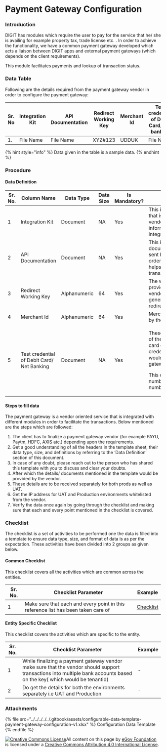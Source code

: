# Payment Gateway Configuration

### Introduction

DIGIT has modules which require the user to pay for the service that he/ she is availing for example property tax, trade license etc. . In order to achieve the functionality, we have a common payment gateway developed which acts a liaison between DIGIT apps and external payment gateways (which depends on the client requirements).

This module facilitates payments and lookup of transaction status.

### Data Table

Following are the details required from the payment gateway vendor in order to configure the payment gateway:

| Sr. No | Integration Kit | API Documentation | Redirect Working Key | Merchant Id | Test credential of Debit Card/ Net banking |
| ------ | --------------- | ----------------- | -------------------- | ----------- | ------------------------------------------ |
| 1.     | File Name       | File Name         | XYZ#123              | UDDUK       | File Name                                  |

{% hint style="info" %}
Data given in the table is a sample data.
{% endhint %}

### Procedure

#### Data Definition

| Sr. No. | Column Name                                | Data Type    | Data Size | Is Mandatory? | Definition/ Description                                                                                                                                                            |
| ------- | ------------------------------------------ | ------------ | --------- | ------------- | ---------------------------------------------------------------------------------------------------------------------------------------------------------------------------------- |
| 1       | Integration Kit                            | Document     | NA        | Yes           | This is a document that is sent by the vendor which contains information on how to integrate the service                                                                           |
| 2       | API Documentation                          | Document     | NA        | Yes           | This is a separate document which is sent by the vendor in order to help ideally helps us to retrieve the transaction status                                                       |
| 3       | Redirect Working Key                       | Alphanumeric | 64        | Yes           | The working key is provided by the vendor for the generation of the redirection URL                                                                                                |
| 4       | Merchant Id                                | Alphanumeric | 64        | Yes           | Merchant id provided by the vendor                                                                                                                                                 |
| 5       | Test credential of Debit Card/ Net Banking | Document     | NA        | Yes           | <p>These are the details of the debit/credit card or net banking credentials which would help us test the gateway</p><p>This contains the card number/Code/Account number etc.</p> |

#### Steps to fill data

The payment gateway is a vendor oriented service that is integrated with different modules in order to facilitate the transactions. Below mentioned are the steps which are followed:

1. The client has to finalize a payment gateway vendor (for example PAYU, Paytm, HDFC, AXIS atc.) depending upon the requirements.
2. Get a good understanding of all the headers in the template sheet, their data type, size, and definitions by referring to the ‘Data Definition’ section of this document.
3. In case of any doubt, please reach out to the person who has shared this template with you to discuss and clear your doubts.
4. After which the details/ documents mentioned in the template would be provided by the vendor.
5. These details are to be received separately for both prods as well as UAT.
6. Get the IP address for UAT and Production environments whitelisted from the vendor.
7. Verify the data once again by going through the checklist and making sure that each and every point mentioned in the checklist is covered.

### Checklist

The checklist is a set of activities to be performed one the data is filled into a template to ensure data type, size, and format of data is as per the expectation. These activities have been divided into 2 groups as given below.

#### Common Checklist

This checklist covers all the activities which are common across the entities.

| Sr. No. | Checklist Parameter                                                               | Example                                                    |
| ------- | --------------------------------------------------------------------------------- | ---------------------------------------------------------- |
| 1       | Make sure that each and every point in this reference list has been taken care of | [Checklist](../../module-setup/common-config/checklist.md) |

#### Entity Specific Checklist

This checklist covers the activities which are specific to the entity.

| Sr. No. | Checklist Parameter                                                                                                                                                    | Example |
| ------- | ---------------------------------------------------------------------------------------------------------------------------------------------------------------------- | ------- |
| 1       | While finalizing a payment gateway vendor make sure that the vendor should support transactions into multiple bank accounts based on the key( which would be tenantid) | -       |
| 2       | Do get the details for both the environments separately i.e UAT and Production                                                                                         | -       |

### Attachments

{% file src="../../../../../.gitbook/assets/configurable-data-template-payment-gateway-configuration-v1.xlsx" %}
Configuration Data Template
{% endfile %}

[![Creative Commons License](https://i.creativecommons.org/l/by/4.0/80x15.png)​](http://creativecommons.org/licenses/by/4.0/)All content on this page by [eGov Foundation](https://egov.org.in) is licensed under a [Creative Commons Attribution 4.0 International License](http://creativecommons.org/licenses/by/4.0/).
